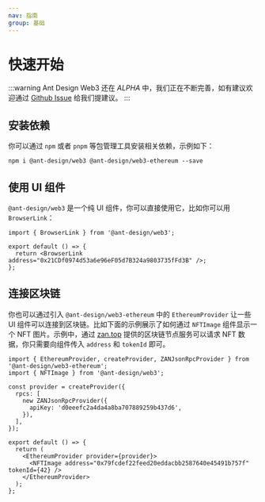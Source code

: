 ```yaml
---
nav: 指南
group: 基础
---
```


# 快速开始

<!-- prettier-ignore -->
:::warning
Ant Design Web3 还在 *ALPHA* 中，我们正在不断完善，如有建议欢迎通过 [Github Issue](https://github.com/ant-design/ant-design-web3/issues) 给我们提建议。 
:::

## 安装依赖

你可以通过 `npm` 或者 `pnpm` 等包管理工具安装相关依赖，示例如下：

```shell
npm i @ant-design/web3 @ant-design/web3-ethereum --save
```

## 使用 UI 组件

`@ant-design/web3` 是一个纯 UI 组件，你可以直接使用它，比如你可以用 `BrowserLink`：

```tsx | pure
import { BrowserLink } from '@ant-design/web3';

export default () => {
  return <BrowserLink address="0x21CDf0974d53a6e96eF05d7B324a9803735fFd3B" />;
};
```

## 连接区块链

你也可以通过引入 `@ant-design/web3-ethereum` 中的 `EthereumProvider` 让一些 UI 组件可以连接到区块链。比如下面的示例展示了如何通过 `NFTImage` 组件显示一个 NFT 图片。示例中，通过 [zan.top](https://zan.top/) 提供的区块链节点服务可以请求 NFT 数据，你只需要向组件传入 `address` 和 `tokenId` 即可。

```tsx | pure
import { EthereumProvider, createProvider, ZANJsonRpcProvider } from '@ant-design/web3-ethereum';
import { NFTImage } from '@ant-design/web3';

const provider = createProvider({
  rpcs: [
    new ZANJsonRpcProvider({
      apiKey: 'd0eeefc2a4da4a8ba707889259b437d6',
    }),
  ],
});

export default () => {
  return (
    <EthereumProvider provider={provider}>
      <NFTImage address="0x79fcdef22feed20eddacbb2587640e45491b757f" tokenId={42} />
    </EthereumProvider>
  );
};
```
